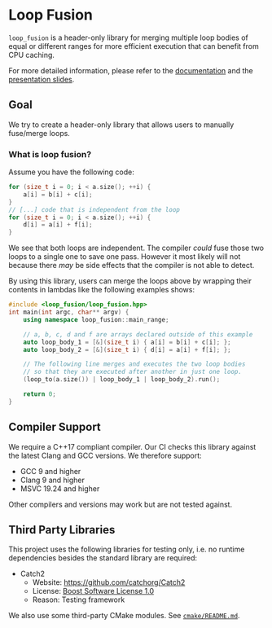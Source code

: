 # Loop Fusion

`loop_fusion` is a header-only library for merging multiple loop bodies of equal or different ranges for more efficient execution that can benefit from CPU caching.

For more detailed information, please refer to the [documentation](docs/) and the [presentation slides](docs/LoopFusionPresentation.pdf).

## Goal
We try to create a header-only library that allows users to manually
fuse/merge loops.

### What is loop fusion?
Assume you have the following code:

```cpp
for (size_t i = 0; i < a.size(); ++i) {
    a[i] = b[i] + c[i];
}
// [...] code that is independent from the loop
for (size_t i = 0; i < a.size(); ++i) {
    d[i] = a[i] + f[i];
}
```

We see that both loops are independent. The compiler *could* fuse those two loops
to a single one to save one pass. However it most likely will not because there
*may* be side effects that the compiler is not able to detect.

By using this library, users can merge the loops above by wrapping their contents
in lambdas like the following examples shows:

```cpp
#include <loop_fusion/loop_fusion.hpp>
int main(int argc, char** argv) {
    using namespace loop_fusion::main_range;

    // a, b, c, d and f are arrays declared outside of this example
    auto loop_body_1 = [&](size_t i) { a[i] = b[i] + c[i]; };
    auto loop_body_2 = [&](size_t i) { d[i] = a[i] + f[i]; };

    // The following line merges and executes the two loop bodies
    // so that they are executed after another in just one loop.
    (loop_to(a.size()) | loop_body_1 | loop_body_2).run();

    return 0;
}
```


## Compiler Support
We require a C++17 compliant compiler. Our CI checks this library against the
latest Clang and GCC versions. We therefore support:

 - GCC 9 and higher
 - Clang 9 and higher
 - MSVC 19.24 and higher

Other compilers and versions may work but are not tested against.


## Third Party Libraries
This project uses the following libraries for testing only, i.e. no runtime
dependencies besides the standard library are required:

 - Catch2
   - Website: https://github.com/catchorg/Catch2
   - License: [Boost Software License 1.0](https://github.com/catchorg/Catch2/blob/master/LICENSE.txt)
   - Reason: Testing framework

We also use some third-party CMake modules. See [`cmake/README.md`](./cmake/README.md).
